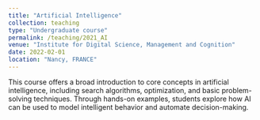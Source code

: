 ```yaml
---
title: "Artificial Intelligence"
collection: teaching
type: "Undergraduate course"
permalink: /teaching/2021_AI
venue: "Institute for Digital Science, Management and Cognition"
date: 2022-02-01
location: "Nancy, FRANCE"
---
```


This course offers a broad introduction to core concepts in artificial intelligence, including search algorithms, optimization, and basic problem-solving techniques. Through hands-on examples, students explore how AI can be used to model intelligent behavior and automate decision-making.

